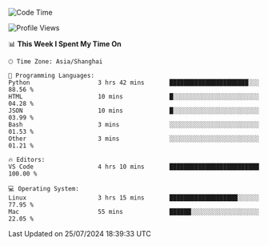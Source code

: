 <!--START_SECTION:waka-->
![Code Time](http://img.shields.io/badge/Code%20Time-458%20hrs%2032%20mins-blue)

![Profile Views](http://img.shields.io/badge/Profile%20Views-2-blue)

📊 **This Week I Spent My Time On** 

```text
🕑︎ Time Zone: Asia/Shanghai

💬 Programming Languages: 
Python                   3 hrs 42 mins       ██████████████████████░░░   88.56 % 
HTML                     10 mins             █░░░░░░░░░░░░░░░░░░░░░░░░   04.28 % 
JSON                     10 mins             █░░░░░░░░░░░░░░░░░░░░░░░░   03.99 % 
Bash                     3 mins              ░░░░░░░░░░░░░░░░░░░░░░░░░   01.53 % 
Other                    3 mins              ░░░░░░░░░░░░░░░░░░░░░░░░░   01.21 % 

🔥 Editors: 
VS Code                  4 hrs 10 mins       █████████████████████████   100.00 % 

💻 Operating System: 
Linux                    3 hrs 15 mins       ███████████████████░░░░░░   77.95 % 
Mac                      55 mins             ██████░░░░░░░░░░░░░░░░░░░   22.05 % 
```


 Last Updated on 25/07/2024 18:39:33 UTC
<!--END_SECTION:waka-->
